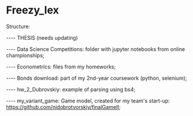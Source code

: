 # Freezy_lex

Structure:

---- THESIS (needs updating)

---- Data Science Competitions: folder with jupyter notebooks from online championships;

---- Econometrics: files from my homeworks;

---- Bonds download: part of my 2nd-year coursework (python, selenium);

---- hw_2_Dubrovskiy: example of parsing using bs4;

---- my_variant_game: Game model, created for my team's start-up: https://github.com/nidobrotvorskiy/finalGameII;
